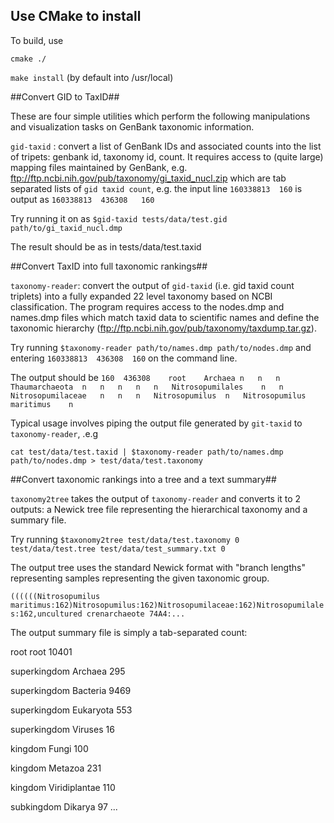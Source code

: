 ## Use CMake to install #

To build, use

`cmake ./`

`make install` (by default into /usr/local)

##Convert GID to TaxID##

These are four simple utilities which perform the following manipulations and visualization tasks on GenBank 
taxonomic information.

`gid-taxid` : convert a list of GenBank IDs and associated counts into the list of tripets: genbank id, taxonomy id, count. 
It requires access to (quite large) mapping files maintained by GenBank, e.g. ftp://ftp.ncbi.nih.gov/pub/taxonomy/gi_taxid_nucl.zip
which are tab separated lists of  `gid taxid count`, e.g. the input line `160338813  160` is output as `160338813  436308	160`

Try running it on as `$gid-taxid tests/data/test.gid path/to/gi_taxid_nucl.dmp` 

The result should be as in tests/data/test.taxid 

##Convert TaxID into full taxonomic rankings##

`taxonomy-reader`: convert the output of `gid-taxid` (i.e. gid taxid count triplets) into a fully expanded 22 level 
taxonomy based on NCBI classification. The program requires access to the nodes.dmp and names.dmp files which match taxid
data to scientific names and define the taxonomic hierarchy (ftp://ftp.ncbi.nih.gov/pub/taxonomy/taxdump.tar.gz). 

Try running
`$taxonomy-reader path/to/names.dmp path/to/nodes.dmp` and entering `160338813  436308	160` <enter> <ctrl-D> on the command line.

The output should be 
`160  436308	root	Archaea	n	n	n	Thaumarchaeota	n	n	n	n	n	Nitrosopumilales	n	n	Nitrosopumilaceae	n	n	n	Nitrosopumilus	n	Nitrosopumilus maritimus	n`

Typical usage involves piping the output file generated by `git-taxid` to `taxonomy-reader`, .e.g

`cat test/data/test.taxid | $taxonomy-reader path/to/names.dmp path/to/nodes.dmp > test/data/test.taxonomy`

##Convert taxonomic rankings into a tree and a text summary##

`taxonomy2tree` takes the output of `taxonomy-reader` and converts it to 2 outputs: a Newick tree file representing the 
hierarchical taxonomy and a summary file. 

Try running
`$taxonomy2tree test/data/test.taxonomy 0 test/data/test.tree test/data/test_summary.txt 0`

The output tree uses the standard Newick format with "branch lengths" representing samples representing the given 
taxonomic group.

`((((((Nitrosopumilus maritimus:162)Nitrosopumilus:162)Nitrosopumilaceae:162)Nitrosopumilales:162,uncultured crenarchaeote 74A4:...`

The output summary file is simply a tab-separated count:

  root  root	10401
  
  superkingdom	Archaea	295
  
  superkingdom	Bacteria	9469
  
  superkingdom	Eukaryota	553
  
  superkingdom	Viruses	16
  
  kingdom	Fungi	100
  
  kingdom	Metazoa	231
  
  kingdom	Viridiplantae	110
  
  subkingdom	Dikarya	97
  ...